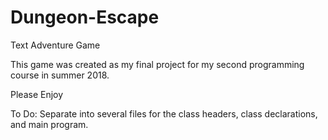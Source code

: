 # Dungeon-Escape
Text Adventure Game


This game was created as my final project for my second programming course in summer 2018. 

Please Enjoy


To Do:
  Separate into several files for the class headers, class declarations, and main program. 

